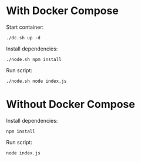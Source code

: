 # With Docker Compose

Start container:

`./dc.sh up -d`

Install dependencies:

`./node.sh npm install`

Run script:

`./node.sh node index.js`

# Without Docker Compose

Install dependencies:

`npm install`

Run script:

`node index.js`